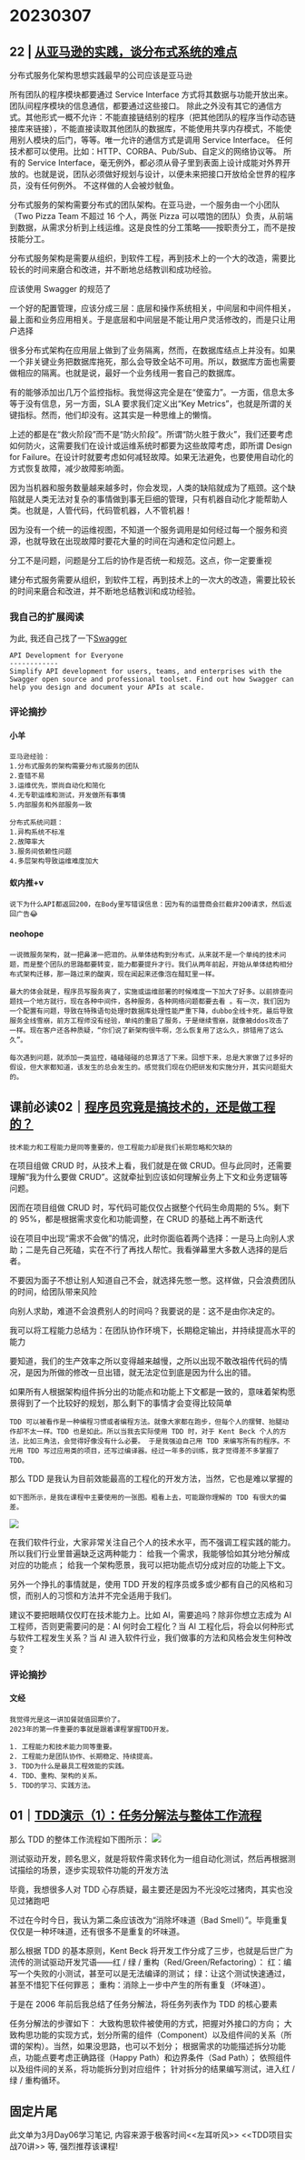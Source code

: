# 20230307


## 22 | [从亚马逊的实践，谈分布式系统的难点](https://time.geekbang.org/column/article/1505)

分布式服务化架构思想实践最早的公司应该是亚马逊

所有团队的程序模块都要通过 Service Interface 方式将其数据与功能开放出来。 团队间程序模块的信息通信，都要通过这些接口。 除此之外没有其它的通信方式。其他形式一概不允许：不能直接链结别的程序（把其他团队的程序当作动态链接库来链接），不能直接读取其他团队的数据库，不能使用共享内存模式，不能使用别人模块的后门，等等。唯一允许的通信方式是调用 Service Interface。 任何技术都可以使用。比如：HTTP、CORBA、Pub/Sub、自定义的网络协议等。 所有的 Service Interface，毫无例外，都必须从骨子里到表面上设计成能对外界开放的。也就是说，团队必须做好规划与设计，以便未来把接口开放给全世界的程序员，没有任何例外。 不这样做的人会被炒鱿鱼。

分布式服务的架构需要分布式的团队架构。在亚马逊，一个服务由一个小团队（Two Pizza Team 不超过 16 个人，两张 Pizza 可以喂饱的团队）负责，从前端到数据，从需求分析到上线运维。这是良性的分工策略——按职责分工，而不是按技能分工。

分布式服务架构是需要从组织，到软件工程，再到技术上的一个大的改造，需要比较长的时间来磨合和改进，并不断地总结教训和成功经验。

应该使用 Swagger 的规范了


一个好的配置管理，应该分成三层：底层和操作系统相关，中间层和中间件相关，最上面和业务应用相关。于是底层和中间层是不能让用户灵活修改的，而是只让用户选择

很多分布式架构在应用层上做到了业务隔离，然而，在数据库结点上并没有。如果一个非关键业务把数据库拖死，那么会导致全站不可用。所以，数据库方面也需要做相应的隔离。也就是说，最好一个业务线用一套自己的数据库。

有的能够添加出几万个监控指标。我觉得这完全是在“使蛮力”。一方面，信息太多等于没有信息，另一方面，SLA 要求我们定义出“Key Metrics”，也就是所谓的关键指标。然而，他们却没有。这其实是一种思维上的懒惰。

上述的都是在“救火阶段”而不是“防火阶段”。所谓“防火胜于救火”，我们还要考虑如何防火，这需要我们在设计或运维系统时都要为这些故障考虑，即所谓 Design for Failure。在设计时就要考虑如何减轻故障。如果无法避免，也要使用自动化的方式恢复故障，减少故障影响面。

因为当机器和服务数量越来越多时，你会发现，人类的缺陷就成为了瓶颈。这个缺陷就是人类无法对复杂的事情做到事无巨细的管理，只有机器自动化才能帮助人类。也就是，人管代码，代码管机器，人不管机器！

因为没有一个统一的运维视图，不知道一个服务调用是如何经过每一个服务和资源，也就导致在出现故障时要花大量的时间在沟通和定位问题上。

分工不是问题，问题是分工后的协作是否统一和规范。这点，你一定要重视

建分布式服务需要从组织，到软件工程，再到技术上的一次大的改造，需要比较长的时间来磨合和改进，并不断地总结教训和成功经验。

### 我自己的扩展阅读


为此, 我还自己找了一下[Swagger](https://swagger.io/)
```
API Development for Everyone
------------
Simplify API development for users, teams, and enterprises with the Swagger open source and professional toolset. Find out how Swagger can help you design and document your APIs at scale.
```
### 评论摘抄


#### 小羊

```
亚马逊经验：
1.分布式服务的架构需要分布式服务的团队
2.查错不易
3.运维优先，崇尚自动化和简化
4.无专职运维和测试，开发做所有事情
5.内部服务和外部服务一致

分布式系统问题：
1.异构系统不标准
2.故障率大
3.服务间依赖性问题
4.多层架构导致运维难度加大
```
#### 蚁内推+v

```
说下为什么API都返回200，在Body里写错误信息：因为有的运营商会拦截非200请求，然后返回广告😂
```


#### neohope

```
一说微服务架构，就一把鼻涕一把泪的。从单体结构到分布式，从来就不是一个单纯的技术问题，而是整个团队的思路都要转变，能力都要提升才行。我们从两年前起，开始从单体结构相分布式架构迁移，那一路过来的酸爽，现在闻起来还像泡在醋缸里一样。

最大的体会就是，程序员写服务爽了，实施或运维部署的时候难度一下加大了好多。以前排查问题找一个地方就行，现在各种中间件，各种服务，各种网络问题都要去看 。有一次，我们因为一个配置有问题，导致在特殊语句处理时数据库处理性能严重下降，dubbo全线卡死，最后导致服务全线雪崩，前方工程师没有经验，单纯的重启了服务，于是继续雪崩，就像被ddos攻击了一样。现在客户还各种质疑，“你们说了新架构很牛啊，怎么恢复用了这么久，排错用了这么久”。

每次遇到问题，就添加一类监控，磕磕碰碰的总算活了下来。回想下来，总是大家做了过多好的假设，但大家都知道，该发生的总会发生的。感觉我们现在仍把研发和实施分开，其实问题挺大的。
```

## 课前必读02｜[程序员究竟是搞技术的，还是做工程的？](https://time.geekbang.org/column/article/571577)


`技术能力和工程能力是同等重要的，但工程能力却是我们长期忽略和欠缺的`

在项目组做 CRUD 时，从技术上看，我们就是在做 CRUD。但与此同时，还需要理解“我为什么要做 CRUD”。这就牵扯到应该如何理解业务上下文和业务逻辑等问题。

因而在项目组做 CRUD 时，写代码可能仅仅占据整个代码生命周期的 5%。剩下的 95%，都是根据需求变化和功能调整，在 CRUD 的基础上再不断迭代

设在项目中出现“需求不会做”的情况，此时你面临着两个选择：一是马上向别人求助；二是先自己死磕，实在不行了再找人帮忙。我看弹幕里大多数人选择的是后者。

不要因为面子不想让别人知道自己不会，就选择先憋一憋。这样做，只会浪费团队的时间，给团队带来风险

向别人求助，难道不会浪费别人的时间吗？我要说的是：这不是由你决定的。

我可以将工程能力总结为：在团队协作环境下，长期稳定输出，并持续提高水平的能力

要知道，我们的生产效率之所以变得越来越慢，之所以出现不敢改祖传代码的情况，是因为所做的修改一旦出错，就无法定位到底是因为什么出的错。

如果所有人根据架构组件拆分出的功能点和功能上下文都是一致的，意味着架构愿景得到了一个比较好的规划，那么剩下的事情才会变得比较简单

`TDD 可以被看作是一种编程习惯或者编程方法。就像大家都在跑步，但每个人的摆臂、抬腿动作却不太一样。TDD 也是如此。所以当我去实际使用 TDD 时，对于 Kent Beck 个人的方法，比如三角法，会觉得好像没有什么必要。 于是我强迫自己用 TDD 来编写所有的程序。不光用 TDD 写过应用类的项目，还写过编译器。经过一年多的训练，我才觉得差不多掌握了 TDD。`

那么 TDD 是我认为目前效能最高的工程化的开发方法，当然，它也是难以掌握的


`如下图所示，是我在课程中主要使用的一张图。粗看上去，可能跟你理解的 TDD 有很大的偏差。`

![](res/2023-03-07-00-29-01.png)

在我们软件行业，大家非常关注自己个人的技术水平，而不强调工程实践的能力。所以我们行业里普遍缺乏这两种能力： 给我一个需求，我能够恰如其分地分解成对应的功能点； 给我一个架构愿景，我可以把功能点切分成对应的功能上下文。

另外一个挣扎的事情就是，使用 TDD 开发的程序员或多或少都有自己的风格和习惯，而别人的习惯和方法并不完全适用于我们。

建议不要把眼睛仅仅盯在技术能力上。比如 AI，需要追吗？除非你想立志成为 AI 工程师，否则更需要问的是：AI 何时会工程化？当 AI 工程化后，将会以何种形式与软件工程发生关系？当 AI 进入软件行业，我们做事的方法和风格会发生何种改变？

### 评论摘抄


#### 文经

```
我觉得光是这一讲加餐就值回票价了。
2023年的第一件重要的事就是跟着课程掌握TDD开发。

1. 工程能力和技术能力同等重要。
2. 工程能力是团队协作、长期稳定、持续提高。
3. TDD为什么是最具工程效能的实践。
4. TDD、重构、架构的关系。
5. TDD的学习、实践方法。
```

## 01｜[TDD演示（1）：任务分解法与整体工作流程](https://time.geekbang.org/column/article/494207)


那么 TDD 的整体工作流程如下图所示：
![](res/2023-03-07-20-02-03.png)


测试驱动开发，顾名思义，就是将软件需求转化为一组自动化测试，然后再根据测试描绘的场景，逐步实现软件功能的开发方法

毕竟，我想很多人对 TDD 心存质疑，最主要还是因为不光没吃过猪肉，其实也没见过猪跑吧

不过在今时今日，我认为第二条应该改为“消除坏味道（Bad Smell）”。毕竟重复仅仅是一种坏味道，还有很多不是重复的坏味道。

那么根据 TDD 的基本原则，Kent Beck 将开发工作分成了三步，也就是后世广为流传的测试驱动开发咒语——红 / 绿 / 重构（Red/Green/Refactoring）： 红：编写一个失败的小测试，甚至可以是无法编译的测试； 绿：让这个测试快速通过，甚至不惜犯下任何罪恶； 重构：消除上一步中产生的所有重复（坏味道）。

于是在 2006 年前后我总结了任务分解法，将任务列表作为 TDD 的核心要素

任务分解法的步骤如下： 大致构思软件被使用的方式，把握对外接口的方向； 大致构思功能的实现方式，划分所需的组件（Component）以及组件间的关系（所谓的架构）。当然，如果没思路，也可以不划分； 根据需求的功能描述拆分功能点，功能点要考虑正确路径（Happy Path）和边界条件（Sad Path）； 依照组件以及组件间的关系，将功能拆分到对应组件； 针对拆分的结果编写测试，进入红 / 绿 / 重构循环。

## 固定片尾

此文单为3月Day06学习笔记, 内容来源于极客时间<<左耳听风>> <<TDD项目实战70讲>> 等, 强烈推荐该课程!